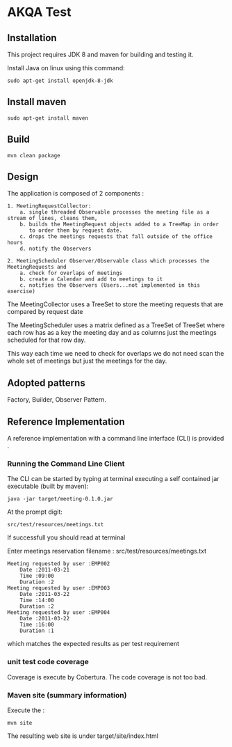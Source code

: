 # AKQA Test 

## Installation

This project requires JDK 8 and maven for building and testing it. 

Install Java on linux using this command:

    sudo apt-get install openjdk-8-jdk
    
## Install maven    
    
    sudo apt-get install maven

## Build
    
    mvn clean package

## Design

The application is composed of 2 components :

    1. MeetingRequestCollector: 
        a. single threaded Observable processes the meeting file as a stream of lines, cleans them, 
        b. builds the MeetingRequest objects added to a TreeMap in order
           to order them by request date.
        c. drops the meetings requests that fall outside of the office hours
        d. notify the Observers    
            
    2. MeetingScheduler Observer/Observable class which processes the MeetingRequests and 
        a. check for overlaps of meetings
        b. create a Calendar and add to meetings to it
        c. notifies the Observers (Users...not implemented in this exercise)


The MeetingCollector uses a TreeSet to store the meeting requests that are compared by 
request date

The MeetingScheduler uses a matrix defined as a TreeSet of TreeSet where each row has as a key
the meeting day and as columns just the meetings scheduled for that row day.

This way each time we need to check for overlaps we do not need scan the whole set of meetings but
just the meetings for the day. 

## Adopted patterns
Factory, Builder, Observer Pattern. 

## Reference Implementation
A reference implementation with a command line interface (CLI) is provided .

### Running the Command Line Client
The CLI can be started by typing at terminal executing a self contained jar executable (built by maven):
 
    java -jar target/meeting-0.1.0.jar
    
At the prompt digit:

    src/test/resources/meetings.txt

If successfull you should read at terminal

Enter meetings reservation filename : src/test/resources/meetings.txt

~~~
Meeting requested by user :EMP002
	Date :2011-03-21
	Time :09:00
	Duration :2
Meeting requested by user :EMP003
	Date :2011-03-22
	Time :14:00
	Duration :2
Meeting requested by user :EMP004
	Date :2011-03-22
	Time :16:00
	Duration :1
~~~

which matches the expected results as per test requirement

### unit test code coverage

Coverage is execute by Cobertura. The code coverage is not too bad.

### Maven site (summary information)
Execute the :

    mvn site
    
The resulting web site is under target/site/index.html

